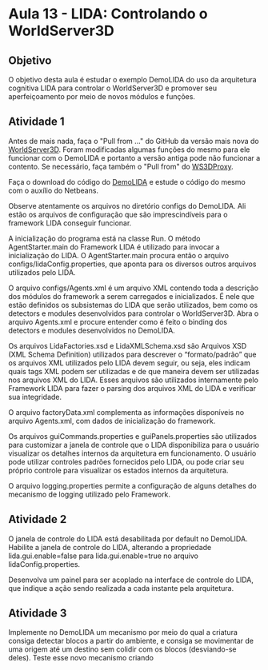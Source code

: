 # Aula 13 - LIDA: Controlando o WorldServer3D

## Objetivo

O objetivo desta aula é estudar o exemplo DemoLIDA do uso da arquitetura cognitiva LIDA para controlar o WorldServer3D e promover seu aperfeiçoamento por meio de novos módulos e funções.

## Atividade 1

Antes de mais nada, faça o "Pull from ..."  do GitHub da versão mais nova do [WorldServer3D](https://github.com/CST-Group/ws3d). Foram modificadas algumas funções do mesmo para ele funcionar com o DemoLIDA e portanto a versão antiga pode não funcionar a contento. Se necessário, faça também o "Pull from" do [WS3DProxy](https://github.com/CST-Group/WS3DProxy).

Faça o download do código do [DemoLIDA](http://faculty.dca.fee.unicamp.br/gudwin/sites/faculty.dca.fee.unicamp.br.gudwin/files/ia006/DemoLIDA.**zip**) e estude o código do mesmo com o auxílio do Netbeans.

Observe atentamente os arquivos no diretório configs do DemoLIDA. Ali estão os arquivos de configuração que são imprescindíveis para o framework LIDA conseguir funcionar.

A inicialização do programa está na classe Run. O método AgentStarter.main do Framework LIDA é utilizado para invocar a inicialização do LIDA. O AgentStarter.main procura então o arquivo configs/lidaConfig.properties, que aponta para os diversos outros arquivos utilizados pelo LIDA.

O arquivo configs/Agents.xml é um arquivo XML contendo toda a descrição dos módulos do framework a serem carregados e inicializados. É nele que estão definidos os subsistemas do LIDA que serão utilizados, bem como os detectors e modules desenvolvidos para controlar o WorldServer3D. Abra o arquivo Agents.xml e procure entender como é feito o binding dos detectors e modules desenvolvidos no DemoLIDA.

Os arquivos LidaFactories.xsd e LidaXMLSchema.xsd são Arquivos XSD (XML Schema Definition) utilizados para descrever o “formato/padrão” que os arquivos XML utilizados pelo LIDA devem seguir, ou seja, eles indicam quais tags XML podem ser utilizadas e de que maneira devem ser utilizadas nos arquivos XML do LIDA. Esses arquivos são utilizados internamente pelo Framework LIDA para fazer o parsing dos arquivos XML do LIDA e verificar sua integridade.

O arquivo factoryData.xml complementa as informações disponíveis no arquivo Agents.xml, com dados de inicialização do framework.

Os arquivos guiCommands.properties e guiPanels.properties são utilizados para customizar a janela de controle que o LIDA disponibiliza para o usuário visualizar os detalhes internos da arquitetura em funcionamento. O usuário pode utilizar controles padrões fornecidos pelo LIDA, ou pode criar seu próprio controle para visualizar os estados internos da arquitetura.

O arquivo logging.properties permite a configuração de alguns detalhes do mecanismo de logging utilizado pelo Framework.

## Atividade 2

O janela de controle do LIDA está desabilitada por default no DemoLIDA. Habilite a janela de controle do LIDA, alterando a propriedade lida.gui.enable=false para lida.gui.enable=true no arquivo lidaConfig.properties.

Desenvolva um painel para ser acoplado na interface de controle do LIDA, que indique a ação sendo realizada a cada instante pela arquitetura.

## Atividade 3

Implemente no DemoLIDA um mecanismo por meio do qual a criatura consiga detectar blocos a partir do ambiente, e consiga se movimentar de uma origem até um destino sem colidir com os blocos (desviando-se deles). Teste esse novo mecanismo criando